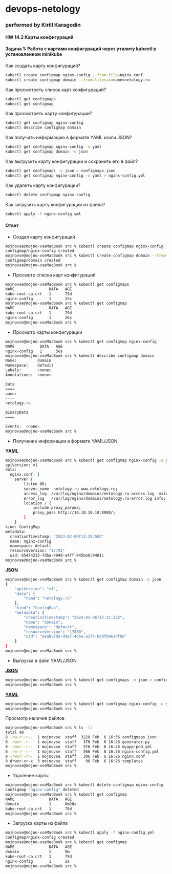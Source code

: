 # devops-netology
### performed by Kirill Karagodin
#### HW 14.2 Карты конфигураций

#### Задача 1: Работа с картами конфигураций через утилиту kubectl в установленном minikube

Как создать карту конфигураций?
````bash
kubectl create configmap nginx-config --from-file=nginx.conf
kubectl create configmap domain --from-literal=name=netology.ru
````
Как просмотреть список карт конфигураций?
````bash
kubectl get configmaps
kubectl get configmap
````
Как просмотреть карту конфигурации?
````bash
kubectl get configmap nginx-config
kubectl describe configmap domain
````
Как получить информацию в формате YAML и/или JSON?
````bash
kubectl get configmap nginx-config -o yaml
kubectl get configmap domain -o json
````
Как выгрузить карту конфигурации и сохранить его в файл?
````bash
kubectl get configmaps -o json > configmaps.json
kubectl get configmap nginx-config -o yaml > nginx-config.yml
````
Как удалить карту конфигурации?
````bash
kubectl delete configmap nginx-config
````
Как загрузить карту конфигурации из файла?
````bash
kubectl apply -f nginx-config.yml
````
#### Ответ

- Создал карту конфигураций
````bash
mojnovse@mojno-vseMacBook src % kubectl create configmap nginx-config --from-file=nginx.conf
configmap/nginx-config created
mojnovse@mojno-vseMacBook src % kubectl create configmap domain --from-literal=name=netology.ru
configmap/domain created
mojnovse@mojno-vseMacBook src %
````
- Просмотр списка карт конфигураций
````bash
mojnovse@mojno-vseMacBook src % kubectl get configmaps
NAME               DATA   AGE
kube-root-ca.crt   1      79d
nginx-config       1      25s
mojnovse@mojno-vseMacBook src % kubectl get configmap
NAME               DATA   AGE
kube-root-ca.crt   1      79d
nginx-config       1      26s
mojnovse@mojno-vseMacBook src %
````
- Просмотр карты конфигурации
````bash
mojnovse@mojno-vseMacBook src % kubectl get configmap nginx-config
NAME           DATA   AGE
nginx-config   1      56s
mojnovse@mojno-vseMacBook src % kubectl describe configmap domain
Name:         domain
Namespace:    default
Labels:       <none>
Annotations:  <none>

Data
====
name:
----
netology.ru

BinaryData
====

Events:  <none>
mojnovse@mojno-vseMacBook src %
````
- Получение информации в формате YAML/JSON

**YAML**
````bash
mojnovse@mojno-vseMacBook src % kubectl get configmap nginx-config -o yaml
apiVersion: v1
data:
  nginx.conf: |
    server {
        listen 80;
        server_name  netology.ru www.netology.ru;
        access_log  /var/log/nginx/domains/netology.ru-access.log  main;
        error_log   /var/log/nginx/domains/netology.ru-error.log info;
        location / {
            include proxy_params;
            proxy_pass http://10.10.10.10:8080/;
        }
    }
kind: ConfigMap
metadata:
  creationTimestamp: "2023-02-06T13:29:50Z"
  name: nginx-config
  namespace: default
  resourceVersion: "17791"
  uid: 65474215-7dba-4949-a4ff-945be6c9401c
mojnovse@mojno-vseMacBook src %
````
**JSON**
````bash
mojnovse@mojno-vseMacBook src % kubectl get configmap domain -o json
{
    "apiVersion": "v1",
    "data": {
        "name": "netology.ru"
    },
    "kind": "ConfigMap",
    "metadata": {
        "creationTimestamp": "2023-02-06T13:31:33Z",
        "name": "domain",
        "namespace": "default",
        "resourceVersion": "17880",
        "uid": "aeabc7da-d4a7-4d6e-a17b-bd9fb0e2df8d"
    }
}
mojnovse@mojno-vseMacBook src %
````
- Выгрузка в файл YAML/JSON

[**JSON**](https://github.com/kirill-karagodin/devops-netology/blob/main/Netology_HWs/Cloukub/HW_14.3/src/configmaps.json)
````bash
mojnovse@mojno-vseMacBook src % kubectl get configmaps -o json > configmaps.json
mojnovse@mojno-vseMacBook src %
````
[**YAML**](https://github.com/kirill-karagodin/devops-netology/blob/main/Netology_HWs/Cloukub/HW_14.3/src/nginx-config.yml)
````bash
mojnovse@mojno-vseMacBook src % kubectl get configmap nginx-config -o yaml > nginx-config.yml
mojnovse@mojno-vseMacBook src %
````
Просмотр наличия файлов
````bash
mojnovse@mojno-vseMacBook src % ls -ls
total 40
8 -rw-r--r--  1 mojnovse  staff  3228 Feb  6 16:36 configmaps.json
8 -rwxr--r--  1 mojnovse  staff   370 Feb  6 16:26 generator.py
8 -rwxr--r--  1 mojnovse  staff   576 Feb  6 16:26 myapp-pod.yml
8 -rw-r--r--  1 mojnovse  staff   566 Feb  6 16:36 nginx-config.yml
8 -rwxr--r--  1 mojnovse  staff   306 Feb  6 16:26 nginx.conf
0 drwxr-xr-x  3 mojnovse  staff    96 Feb  6 16:26 templates
mojnovse@mojno-vseMacBook src %
````
- Удаление карты
````bash
mojnovse@mojno-vseMacBook src % kubectl delete configmap nginx-config
configmap "nginx-config" deleted
mojnovse@mojno-vseMacBook src % kubectl get configmap
NAME               DATA   AGE
domain             1      8m20s
kube-root-ca.crt   1      79d
mojnovse@mojno-vseMacBook src %
````
- Загрузка карты из файла
````bash
mojnovse@mojno-vseMacBook src % kubectl apply -f nginx-config.yml
configmap/nginx-config created
mojnovse@mojno-vseMacBook src % kubectl get configmap
NAME               DATA   AGE
domain             1      9m
kube-root-ca.crt   1      79d
nginx-config       1      2s
mojnovse@mojno-vseMacBook src %
````